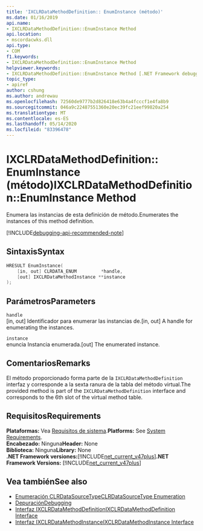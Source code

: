 ```yaml
---
title: 'IXCLRDataMethodDefinition:: EnumInstance (método)'
ms.date: 01/16/2019
api.name:
- IXCLRDataMethodDefinition::EnumInstance Method
api.location:
- mscordacwks.dll
api.type:
- COM
f1.keywords:
- IXCLRDataMethodDefinition::EnumInstance Method
helpviewer.keywords:
- IXCLRDataMethodDefinition::EnumInstance Method [.NET Framework debugging]
topic_type:
- apiref
author: cshung
ms.author: andrewau
ms.openlocfilehash: 72560de9777b2d826418e63b4a4fcccf1e4fa8b9
ms.sourcegitcommit: 046a9c22487551360e20ec39fc21eef99820a254
ms.translationtype: MT
ms.contentlocale: es-ES
ms.lasthandoff: 05/14/2020
ms.locfileid: "83396478"
---
```

# <a name="ixclrdatamethoddefinitionenuminstance-method"></a><span data-ttu-id="3c9a4-102">IXCLRDataMethodDefinition:: EnumInstance (método)</span><span class="sxs-lookup"><span data-stu-id="3c9a4-102">IXCLRDataMethodDefinition::EnumInstance Method</span></span>

<span data-ttu-id="3c9a4-103">Enumera las instancias de esta definición de método.</span><span class="sxs-lookup"><span data-stu-id="3c9a4-103">Enumerates the instances of this method definition.</span></span>

[!INCLUDE[debugging-api-recommended-note](../../../../includes/debugging-api-recommended-note.md)]

## <a name="syntax"></a><span data-ttu-id="3c9a4-104">Sintaxis</span><span class="sxs-lookup"><span data-stu-id="3c9a4-104">Syntax</span></span>

```cpp
HRESULT EnumInstance(
    [in, out] CLRDATA_ENUM         *handle,
    [out] IXCLRDataMethodInstance **instance
);
```

## <a name="parameters"></a><span data-ttu-id="3c9a4-105">Parámetros</span><span class="sxs-lookup"><span data-stu-id="3c9a4-105">Parameters</span></span>

`handle`\
<span data-ttu-id="3c9a4-106">[in, out] Identificador para enumerar las instancias de.</span><span class="sxs-lookup"><span data-stu-id="3c9a4-106">[in, out] A handle for enumerating the instances.</span></span>

`instance`\
<span data-ttu-id="3c9a4-107">enuncia Instancia enumerada.</span><span class="sxs-lookup"><span data-stu-id="3c9a4-107">[out] The enumerated instance.</span></span>

## <a name="remarks"></a><span data-ttu-id="3c9a4-108">Comentarios</span><span class="sxs-lookup"><span data-stu-id="3c9a4-108">Remarks</span></span>

<span data-ttu-id="3c9a4-109">El método proporcionado forma parte de la `IXCLRDataMethodDefinition` interfaz y corresponde a la sexta ranura de la tabla del método virtual.</span><span class="sxs-lookup"><span data-stu-id="3c9a4-109">The provided method is part of the `IXCLRDataMethodDefinition` interface and corresponds to the 6th slot of the virtual method table.</span></span>

## <a name="requirements"></a><span data-ttu-id="3c9a4-110">Requisitos</span><span class="sxs-lookup"><span data-stu-id="3c9a4-110">Requirements</span></span>

<span data-ttu-id="3c9a4-111">**Plataformas:** Vea [Requisitos de sistema](../../../../docs/framework/get-started/system-requirements.md).</span><span class="sxs-lookup"><span data-stu-id="3c9a4-111">**Platforms:** See [System Requirements](../../../../docs/framework/get-started/system-requirements.md).</span></span>  
<span data-ttu-id="3c9a4-112">**Encabezado:** Ninguna</span><span class="sxs-lookup"><span data-stu-id="3c9a4-112">**Header:** None</span></span>  
<span data-ttu-id="3c9a4-113">**Biblioteca:** Ninguna</span><span class="sxs-lookup"><span data-stu-id="3c9a4-113">**Library:** None</span></span>  
<span data-ttu-id="3c9a4-114">**.NET Framework versiones:**[!INCLUDE[net_current_v47plus](../../../../includes/net-current-v47plus.md)]</span><span class="sxs-lookup"><span data-stu-id="3c9a4-114">**.NET Framework Versions:** [!INCLUDE[net_current_v47plus](../../../../includes/net-current-v47plus.md)]</span></span>  

## <a name="see-also"></a><span data-ttu-id="3c9a4-115">Vea también</span><span class="sxs-lookup"><span data-stu-id="3c9a4-115">See also</span></span>

- [<span data-ttu-id="3c9a4-116">Enumeración CLRDataSourceType</span><span class="sxs-lookup"><span data-stu-id="3c9a4-116">CLRDataSourceType Enumeration</span></span>](clrdatasourcetype-enumeration.md)
- [<span data-ttu-id="3c9a4-117">Depuración</span><span class="sxs-lookup"><span data-stu-id="3c9a4-117">Debugging</span></span>](index.md)
- [<span data-ttu-id="3c9a4-118">Interfaz IXCLRDataMethodDefinition</span><span class="sxs-lookup"><span data-stu-id="3c9a4-118">IXCLRDataMethodDefinition Interface</span></span>](ixclrdatamethoddefinition-interface.md)
- [<span data-ttu-id="3c9a4-119">Interfaz IXCLRDataMethodInstance</span><span class="sxs-lookup"><span data-stu-id="3c9a4-119">IXCLRDataMethodInstance Interface</span></span>](ixclrdatamethodinstance-interface.md)

